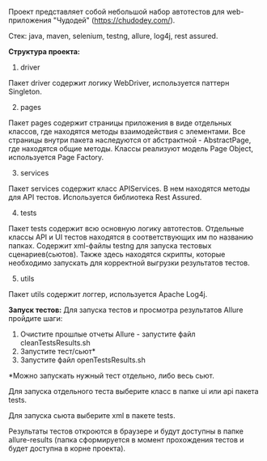 Проект представляет собой небольшой набор автотестов для web-приложения "Чудодей" (https://chudodey.com/).

Стек: java, maven, selenium, testng, allure, log4j, rest assured.


**Структура проекта:**

1) driver
   
Пакет driver содержит логику WebDriver, используется паттерн Singleton.

2) pages
   
Пакет pages содержит страницы приложения в виде отдельных классов, где находятся методы взаимодействия с элементами. Все страницы внутри пакета наследуются от абстрактной - AbstractPage, где находятся общие методы.
Классы реализуют модель Page Object, используется Page Factory.

3) services
   
Пакет services содержит класс APIServices. В нем находятся методы для API тестов. Используется библиотека Rest Assured.

4) tests
   
Пакет tests содержит всю основную логику автотестов. Отдельные классы API и UI тестов находятся в соответствующих им по названию папках.
Содержит xml-файлы testng для запуска тестовых сценариев(сьютов). Также здесь находятся скрипты, которые необходимо запускать для корректной выгрузки результатов тестов.

5) utils
   
Пакет utils содержит логгер, используется Apache Log4j. 


**Запуск тестов:**
Для запуска тестов и просмотра результатов Allure пройдите шаги:

1) Очистите прошлые отчеты Allure - запустите файл cleanTestsResults.sh
2) Запустите тест/сьют*
3) Запустите файл openTestsResults.sh

*Можно запускать нужный тест отдельно, либо весь сьют.

Для запуска отдельного теста выберите класс в папке ui или api пакета tests.

Для запуска сьюта выберите xml в пакете tests.

Результаты тестов откроются в браузере и будут доступны в папке allure-results (папка сформируется в момент прохождения тестов и будет доступна в корне проекта).
